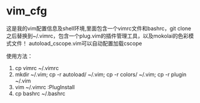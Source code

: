# vim_cfg
这是我的vim配置信息及shell环境,里面包含一个vimrc文件和bashrc，git clone之后替换到~/.vimrc，包含一个plug.vim的插件管理工具，以及mokolai的色彩模式文件！
autoload_cscope.vim可以自动配置加载cscope

使用方法：
1. cp vimrc ~/.vimrc
2. mkdir ~/.vim; cp -r autoload/ ~/.vim; cp -r colors/ ~/.vim; cp -r plugin ~/.vim
3. vim ~/.vimrc   :PlugInstall
4. cp bashrc ~/.bashrc
